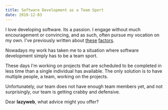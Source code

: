 ```yaml
---
title: Software Development as a Team Sport
date: 2010-12-03
---
```

I love developing software. Its a passion. I engage without much encouragement or convincing, and as such, often pursue my vocation on my own. I've previously written about [these](http://www.docunext.com/2008/05/playing-nicely-and-benefitting-without-belonging/) [factors](http://www.docunext.com/2008/04/the-people-who-live-on-planet-debian.html).

Nowadays my work has taken me to a situation where software development simply has to be a team sport.

These days I'm working on projects that are scheduled to be completed in less time than a single individual has available. The only solution is to have multiple people, a team, working on the projects.

Unfortunately, our team does not have enough team members yet, and not surprisingly, our team is getting crabby and defensive.

Dear **lazyweb**, what advice might you offer?

